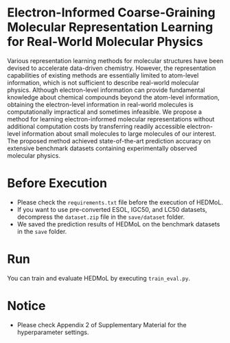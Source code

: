 # Electron-Informed Coarse-Graining Molecular Representation Learning for Real-World Molecular Physics
Various representation learning methods for molecular structures have been devised to accelerate data-driven chemistry. However, the representation capabilities of existing methods are essentially limited to atom-level information, which is not sufficient to describe real-world molecular physics. Although electron-level information can provide fundamental knowledge about chemical compounds beyond the atom-level information, obtaining the electron-level information in real-world molecules is computationally impractical and sometimes infeasible. We propose a method for learning electron-informed molecular representations without additional computation costs by transferring readily accessible electron-level information about small molecules to large molecules of our interest. The proposed method achieved state-of-the-art prediction accuracy on extensive benchmark datasets containing experimentally observed molecular physics.

# Before Execution
- Please check the ``requirements.txt`` file before the execution of HEDMoL.
- If you want to use pre-converted ESOL, IGC50, and LC50 datasets, decompress the ``dataset.zip`` file in the ``save/dataset`` folder.
- We saved the prediction results of HEDMoL on the benchmark datasets in the ``save`` folder.

# Run
You can train and evaluate HEDMoL by executing ``train_eval.py``.

# Notice
- Please check Appendix 2 of Supplementary Material for the hyperparameter settings.

